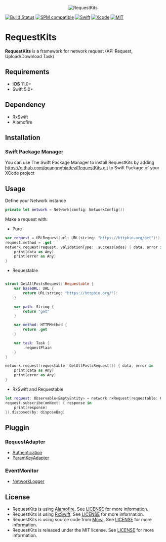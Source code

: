 <p align="center">
  <img src="https://raw.githubusercontent.com/quangnghiadev/RequestKits/master/Assets/logo.png" title="RequestKits">
</p>

[![Build Status](https://github.com/quangnghiadev/RequestKits/workflows/CI/badge.svg?branch=main)](https://github.com/quangnghiadev/RequestKits/actions)
[![SPM compatible](https://img.shields.io/badge/SPM-Compatible-brightgreen.svg?style=flat)](https://swift.org/package-manager/)
[![Swift](https://img.shields.io/badge/Swift-5.3-orange.svg)](https://swift.org)
[![Xcode](https://img.shields.io/badge/Xcode-11.6-blue.svg)](https://developer.apple.com/xcode)
[![MIT](https://img.shields.io/badge/License-MIT-red.svg)](https://opensource.org/licenses/MIT)

# RequestKits

**RequestKits** is a framework for network request (API Request, Upload/Download Task)

## Requirements

- **iOS** 11.0+
- Swift 5.0+

## Dependency

- RxSwift
- Alamofire

## Installation

### Swift Package Manager
You can use The Swift Package Manager to install RequestKits by adding https://github.com/quangnghiadev/RequestKits.git to Swift Package of your XCode project

## Usage

Define your Network instance

```swift
private let network = Network(config: NetworkConfig())
```

Make a request with:
- Pure

```swift
var request = URLRequest(url: URL(string: "https://httpbin.org/get")!)
request.method = .get
network.request(request, validationType: .successCodes) { data, error in
    print(data as Any)
    print(error as Any)
}
```

- Requestable

```swift

struct GetAllPostsRequest: Requestable {
    var baseURL: URL {
        return URL(string: "https://httpbin.org/")!
    }

    var path: String {
        return "get"
    }

    var method: HTTPMethod {
        return .get
    }

    var task: Task {
        .requestPlain
    }
}

network.request(requestable: GetAllPostsRequest()) { data, error in
    print(data as Any)
    print(error as Any)
}
```

- RxSwift and Requestable

```swift
let request: Observable<EmptyEntity> = network.rxRequest(requestable: GetAllPostsRequest())
request.subscribe(onNext: { response in
    print(response)
}).disposed(by: disposeBag)
```

## Pluggin

### RequestAdapter

- [Authentication](https://github.com/quangnghiadev/RequestKits/blob/main/Sources/RequestKits/Plugins/AuthenticationAdapter.swift)
- [ParamKeyAdapter](https://github.com/quangnghiadev/RequestKits/blob/main/Sources/RequestKits/Plugins/ParamKeyAdapter.swift)

### EventMonitor

- [NetworkLogger](https://github.com/quangnghiadev/RequestKits/blob/main/Sources/RequestKits/Plugins/NetworkLogger.swift)


## License

- RequestKits is using [Alamofire](https://github.com/Alamofire/Alamofire). See  [LICENSE](https://github.com/Alamofire/Alamofire/blob/master/LICENSE) for more information.
- RequestKits is using [RxSwift](https://github.com/ReactiveX/RxSwift). See  [LICENSE](https://github.com/ReactiveX/RxSwift/blob/master/LICENSE.md) for more information.
- RequestKits is using source code from [Moya](https://github.com/Moya/Moya). See  [LICENSE](https://github.com/Moya/Moya/blob/master/License.md) for more information.
- RequestKits is released under the MIT license. See [LICENSE](https://github.com/quangnghiadev/RequestKits/blob/master/LICENSE) for more information.
